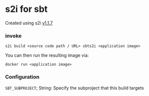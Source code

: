 s2i for sbt
===========

Created using s2i [v1.1.7](https://github.com/openshift/source-to-image/releases/tag/v1.1.7)

### invoke

`s2i build <source code path / URL> sbts2i <application image>`

You can then run the resulting image via:

`docker run <application image>`

### Configuration

`SBT_SUBPROJECT`; String: Specify the subproject that this build targets
